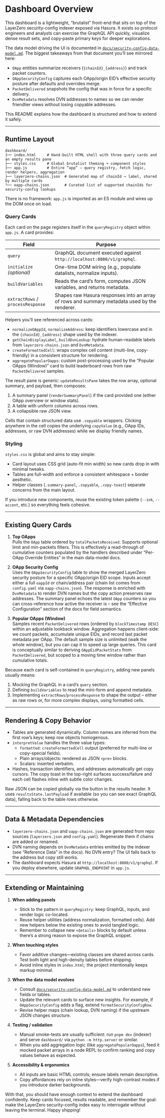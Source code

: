 # Dashboard Overview

This dashboard is a lightweight, “brutalist” front-end that sits on top of the LayerZero security-config indexer exposed via Hasura. It exists so protocol engineers and analysts can exercise the GraphQL API quickly, visualize dense result sets, and copy‑paste primary keys for deeper explorations.

The data model driving the UI is documented in [`docs/security-config-data-model.md`](../docs/security-config-data-model.md). The biggest takeaways from that document you’ll see mirrored here:

- `OApp` entities summarize receivers (`{chainId}_{address}`) and track packet counters.
- `OAppSecurityConfig` captures each OApp/origin EID’s effective security posture after defaults and overrides merge.
- `PacketDelivered` snapshots the config that was in force for a specific delivery.
- `DvnMetadata` resolves DVN addresses to names so we can render friendlier views without losing copyable addresses.

This README explains how the dashboard is structured and how to extend it safely.

---

## Runtime Layout

```
dashboard/
├── index.html     # Hand-built HTML shell with three query cards and an empty results pane
├── styles.css     # Global brutalist theming + component styles
├── app.js         # Entire “app” – query registry, fetch logic, render helpers, aggregation
├── layerzero-chains.json  # Generated map of chainId → label, shared by multiple cards
└── oapp-chains.json       # Curated list of supported chainIds for security-config lookups
```

There is no framework: `app.js` is imported as an ES module and wires up the DOM once on load.

### Query Cards

Each card on the page registers itself in the `queryRegistry` object within `app.js`. A card provides:

| Field | Purpose |
| --- | --- |
| `query` | GraphQL document executed against `http://localhost:8080/v1/graphql`. |
| `initialize` *(optional)* | One-time DOM wiring (e.g., populate datalists, normalize inputs). |
| `buildVariables` | Reads the card’s form, computes JSON variables, and returns metadata. |
| `extractRows` / `processResponse` | Shapes raw Hasura responses into an array of rows and summary metadata used by the renderer. |

Helpers you’ll see referenced across cards:

- `normalizeOAppId`, `normalizeAddress`: keep identifiers lowercase and in the `{chainId}_{address}` shape used by the indexer.
- `getChainDisplayLabel`, `buildDvnLookup`: hydrate human-readable labels from `layerzero-chains.json` and `DvnMetadata`.
- `createFormattedCell`: wraps complex cell content (multi-line, copy-friendly) in a consistent structure for rendering.
- `aggregatePopularOapps`: custom post-processing used by the “Popular OApps (Window)” card to build leaderboard rows from raw `PacketDelivered` samples.

The result pane is generic: `updateResultsPane` takes the row array, optional summary, and payload, then composes:

1. A summary panel (`renderSummaryPanel`) if the card provided one (either OApp overview or window stats).
2. A table with uniform columns across rows.
3. A collapsible raw JSON view.

Cells that contain structured data use `.copyable` wrappers. Clicking anywhere in the cell copies the underlying `copyValue` (e.g., OApp IDs, addresses, or raw DVN addresses) while we display friendly names.

### Styling

`styles.css` is global and aims to stay simple:

- Card layout uses CSS grid (auto-fit min width) so new cards drop in with minimal tweaks.
- Tables are full-width and enforce a consistent whitespace + border aesthetic.
- Helper classes (`.summary-panel`, `.copyable`, `.copy-toast`) separate concerns from the main layout.

If you introduce new components, reuse the existing token palette (`--ink`, `--accent`, etc.) so everything feels cohesive.

---

## Existing Query Cards

1. **Top OApps**  
   Pulls the `OApp` table ordered by `totalPacketsReceived`. Supports optional limit and min-packets filters. This is effectively a read-through of cumulative counters populated by the handlers described under “Per-OApp Override Entities” in the main data-model docs.

2. **OApp Security Config**  
   Uses the `OAppSecurityConfig` table to show the merged LayerZero security posture for a specific OApp/origin EID scope. Inputs accept either a full `oappId` or chain/address pair (chain list comes from `config.yaml` via `oapp-chains.json`). The response is enriched with `DvnMetadata` to render DVN names but the copy action preserves raw addresses. The summary panel echoes the latest `OApp` counters so you can cross-reference how active the receiver is – see the “Effective Configuration” section of the docs for field semantics.

3. **Popular OApps (Window)**  
   Samples recent `PacketDelivered` rows (ordered by `blockTimestamp DESC`) within an adjustable lookback window. Aggregation happens client-side: we count packets, accumulate unique EIDs, and record last packet metadata per OApp. The default sample size is unlimited (walk the whole window), but you can cap it to speed up large queries. This card is conceptually similar to deriving `OAppEidPacketStats` from `PacketDelivered`, but scoped to a moving time window rather than cumulative totals.

Because each card is self-contained in `queryRegistry`, adding new panels usually means:

1. Mocking the GraphQL in a card’s `query` section.
2. Defining `buildVariables` to read the mini-form and append metadata.
3. Implementing `extractRows`/`processResponse` to shape the output – either as raw rows or, for more complex displays, using formatted cells.

---

## Rendering & Copy Behavior

- Tables are generated dynamically. Column names are inferred from the first row’s keys; keep row objects homogenous.
- `interpretValue` handles the three value types:
  * `formatted`: `createFormattedCell` output (preferred for multi-line or copy-special fields).
  * Plain arrays/objects: rendered as JSON `<pre>` blocks.
  * Scalars: inserted verbatim.
- Hashes, transaction identifiers, and addresses automatically get copy cursors. The copy toast in the top-right surfaces success/failure and each cell flashes inline with subtle color changes.

Raw JSON can be copied globally via the button in the results header. It uses `resultsState.lastPayload` if available (so you can see exact GraphQL data), falling back to the table rows otherwise.

---

## Data & Metadata Dependencies

- `layerzero-chains.json` and `oapp-chains.json` are generated from repo sources (`layerzero.json` and `config.yaml`). Regenerate them if chains are added or renamed.
- DVN naming depends on `DvnMetadata` entries emitted by the indexer (see “Reference Data” in the docs). No DVN entry? The UI falls back to the address but copy still works.
- The dashboard expects Hasura at `http://localhost:8080/v1/graphql`. If you deploy elsewhere, update `GRAPHQL_ENDPOINT` in `app.js`.

---

## Extending or Maintaining

1. **When adding panels**
   - Stick to the pattern in `queryRegistry`: keep GraphQL, inputs, and render logic co-located.
   - Reuse helper utilities (address normalization, formatted cells). Add new helpers below the existing ones to avoid tangled logic.
   - Remember to collapse new `<details>` blocks by default unless there’s a strong reason to expose the GraphQL snippet.

2. **When touching styles**
   - Favor additive changes—existing classes are shared across cards. Test both light and high-density tables before shipping.
   - Avoid inline styles in `index.html`; the project intentionally keeps markup minimal.

3. **When the data model evolves**
   - Consult [`docs/security-config-data-model.md`](../docs/security-config-data-model.md) to understand new fields or tables.
   - Update the relevant cards to surface new insights. For example, if `OAppSecurityConfig` adds a flag, extend `formatSecurityConfigRow`.
   - Revise helper maps (chain lookup, DVN naming) if the upstream JSON changes structure.

4. **Testing / validation**
   - Manual smoke-tests are usually sufficient: run `pnpm dev` (indexer) and serve `dashboard/` via `python -m http.server` or similar.
   - When you add aggregation logic (like `aggregatePopularOapps`), feed it mocked packet arrays in a node REPL to confirm ranking and copy values behave as expected.

5. **Accessibility & ergonomics**
   - All inputs are basic HTML controls; ensure labels remain descriptive.
   - Copy affordances rely on inline styles—verify high-contrast modes if you introduce darker backgrounds.

With that, you should have enough context to extend the dashboard confidently. Keep cards focused, results readable, and remember the goal: make the LayerZero security-config index easy to interrogate without leaving the terminal. Happy shipping!
